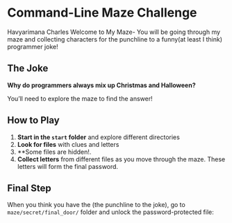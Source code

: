 # Command-Line Maze Challenge
Havyarimana Charles
Welcome to My Maze- You will be going through my maze and collecting characters for the punchline to a funny(at least I think) programmer joke!

## The Joke

**Why do programmers always mix up Christmas and Halloween?**

You’ll need to explore the maze to find the answer!

## How to Play

1. **Start in the `start` folder** and explore different directories
2. **Look for files** with clues and letters
4. **Some files are hidden!.
5. **Collect letters** from different files as you move through the maze. These letters will form the final password.

## Final Step

When you think you have the (the punchline to the joke), go to `maze/secret/final_door/` folder and unlock the password-protected file:

